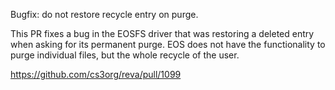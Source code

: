Bugfix: do not restore recycle entry on purge.


This PR fixes a bug in the EOSFS driver that was restoring a deleted entry
when asking for its permanent purge.
EOS does not have the functionality to purge individual files, but the whole recycle of the user.

https://github.com/cs3org/reva/pull/1099
